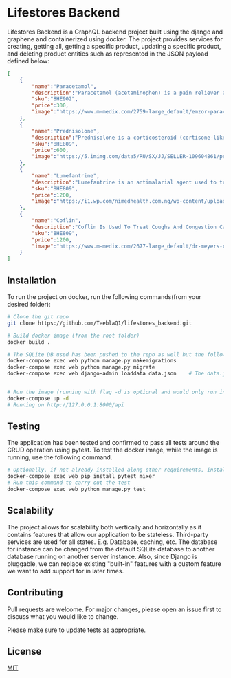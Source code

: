 # Lifestores Backend

Lifestores Backend is a GraphQL backend project built using the django and graphene and containerized using docker. The project provides services for creating, getting all, getting a specific
product, updating a specific product, and deleting product entities such as represented in the JSON payload defined below:
```JSON
[
    {
        "name":"Paracetamol",
        "description":"Paracetamol (acetaminophen) is a pain reliever and a fever reducer",
        "sku":"8HE902",
        "price":300,
        "image":"https://www.m-medix.com/2759-large_default/emzor-paracetamol-tablets.jpg"
    },
    {
        "name":"Prednisolone",
        "description":"Prednisolone is a corticosteroid (cortisone-like medicine or steroid). It works on the immune system to help relieve swelling, redness, itching, and allergic reactions",
        "sku":"8HE809",
        "price":600,
        "image":"https://5.imimg.com/data5/RU/SX/JJ/SELLER-109604861/prednisolone-tablet-500x500.jpg"
    },
    {
        "name":"Lumefantrine",
        "description":"Lumefantrine is an antimalarial agent used to treat acute uncomplicated malaria.",
        "sku":"8HE809",
        "price":1200,
        "image":"https://i1.wp.com/nimedhealth.com.ng/wp-content/uploads/2020/09/IMG_20200920_082326-1.jpg?fit=2487%2C1599&ssl=1"
    },
    {
        "name":"Coflin",
        "description":"Coflin Is Used To Treat Coughs And Congestion Caused By The Common Cold, Bronchitis, And Other Breathing Illnesses.",
        "sku":"8HE809",
        "price":1200,
        "image":"https://www.m-medix.com/2677-large_default/dr-meyers-coflin-expectorant-100ml.jpg"
    }
]
```
## Installation

To run the project on docker, run the following commands(from your desired folder):
```bash
# Clone the git repo
git clone https://github.com/TeeblaQ1/lifestores_backend.git

# Build docker image (from the root folder)
docker build .

# The SQLite DB used has been pushed to the repo as well but the following commands would be useful if the DB was not pushed
docker-compose exec web python manage.py makemigrations
docker-compose exec web python manage.py migrate
docker-compose exec web django-admin loaddata data.json    # The data.json file has been prepared as a fixture


# Run the image (running with flag -d is optional and would only run in detached mode)
docker-compose up -d
# Running on http://127.0.0.1:8000/api
```

## Testing

The application has been tested and confirmed to pass all tests around the CRUD operation using pytest. To test the docker image, while the image is running, use the following command.
```bash
# Optionally, if not already installed along other requirements, install pytest and mixer
docker-compose exec web pip install pytest mixer
# Run this command to carry out the test
docker-compose exec web python manage.py test
```

## Scalability

The project allows for scalability both vertically and horizontally as it contains features that allow our application to be stateless. Third-party services are used for all states. E.g. Database, caching, etc. The database for instance can be changed from the default SQLite database to another database running on another server instance.  Also, since Django is pluggable, we can replace existing "built-in" features with a custom feature we want to add support for in later times.

## Contributing
Pull requests are welcome. For major changes, please open an issue first to discuss what you would like to change.

Please make sure to update tests as appropriate.

## License
[MIT](https://choosealicense.com/licenses/mit/)
